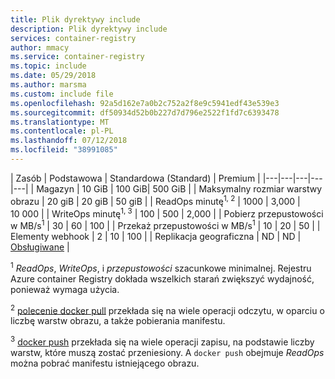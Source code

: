 ```yaml
---
title: Plik dyrektywy include
description: Plik dyrektywy include
services: container-registry
author: mmacy
ms.service: container-registry
ms.topic: include
ms.date: 05/29/2018
ms.author: marsma
ms.custom: include file
ms.openlocfilehash: 92a5d162e7a0b2c752a2f8e9c5941edf43e539e3
ms.sourcegitcommit: df50934d52b0b227d7d796e2522f1fd7c6393478
ms.translationtype: MT
ms.contentlocale: pl-PL
ms.lasthandoff: 07/12/2018
ms.locfileid: "38991085"
---
```

| Zasób | Podstawowa | Standardowa (Standard) | Premium |
|---|---|---|---|---|
| Magazyn | 10 GiB | 100 GiB| 500 GiB |
| Maksymalny rozmiar warstwy obrazu | 20 giB | 20 giB | 50 giB |
| ReadOps minutę<sup>1, 2</sup> | 1000 | 3,000 | 10 000 |
| WriteOps minutę<sup>1, 3</sup> | 100 | 500 | 2,000 |
| Pobierz przepustowości w MB/s<sup>1</sup> | 30 | 60 | 100 |
| Przekaż przepustowości w MB/s<sup>1</sup> | 10 | 20 | 50 |
| Elementy webhook | 2 | 10 | 100 |
| Replikacja geograficzna | ND | ND | [Obsługiwane](https://docs.microsoft.com/azure/container-registry/container-registry-geo-replication) |

<sup>1</sup> *ReadOps*, *WriteOps*, i *przepustowości* szacunkowe minimalnej. Rejestru Azure container Registry dokłada wszelkich starań zwiększyć wydajność, ponieważ wymaga użycia.

<sup>2</sup> [polecenie docker pull](https://docs.docker.com/registry/spec/api/#pulling-an-image) przekłada się na wiele operacji odczytu, w oparciu o liczbę warstw obrazu, a także pobierania manifestu.

<sup>3</sup> [docker push](https://docs.docker.com/registry/spec/api/#pushing-an-image) przekłada się na wiele operacji zapisu, na podstawie liczby warstw, które muszą zostać przeniesiony. A `docker push` obejmuje *ReadOps* można pobrać manifestu istniejącego obrazu.
